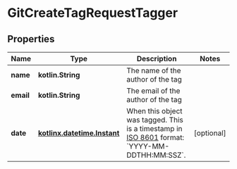 
# GitCreateTagRequestTagger

## Properties
Name | Type | Description | Notes
------------ | ------------- | ------------- | -------------
**name** | **kotlin.String** | The name of the author of the tag | 
**email** | **kotlin.String** | The email of the author of the tag | 
**date** | [**kotlinx.datetime.Instant**](kotlinx.datetime.Instant.md) | When this object was tagged. This is a timestamp in [ISO 8601](https://en.wikipedia.org/wiki/ISO_8601) format: &#x60;YYYY-MM-DDTHH:MM:SSZ&#x60;. |  [optional]



